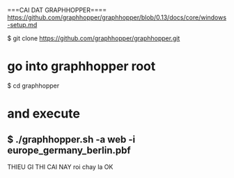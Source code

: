 ===CAI DAT GRAPHHOPPER====
https://github.com/graphhopper/graphhopper/blob/0.13/docs/core/windows-setup.md


$ git clone https://github.com/graphhopper/graphhopper.git

# go into graphhopper root
$ cd graphhopper

# and execute
$ ./graphhopper.sh -a web -i europe_germany_berlin.pbf
------------
THIEU GI THI CAI NAY roi chay la OK
